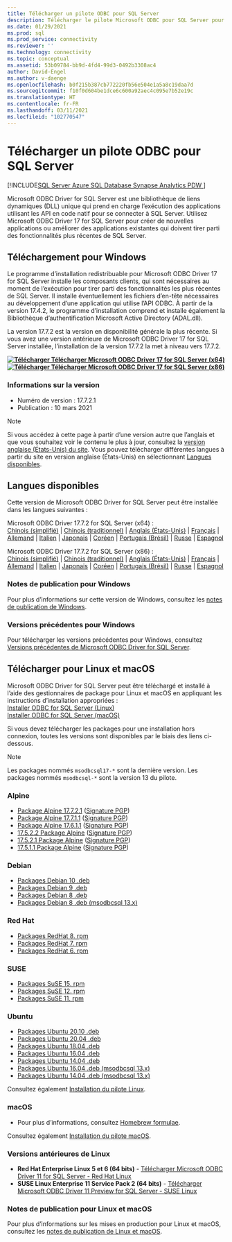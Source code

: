 ```yaml
---
title: Télécharger un pilote ODBC pour SQL Server
description: Télécharger le pilote Microsoft ODBC pour SQL Server pour développer des applications en code natif qui se connectent à SQL Server et Azure SQL Database.
ms.date: 01/29/2021
ms.prod: sql
ms.prod_service: connectivity
ms.reviewer: ''
ms.technology: connectivity
ms.topic: conceptual
ms.assetid: 53b09784-bb9d-4fd4-99d3-0492b3308ac4
author: David-Engel
ms.author: v-daenge
ms.openlocfilehash: b0f215b387cb772220fb56e504e1a5a8c19daa7d
ms.sourcegitcommit: f10f0d604be1dce6c600a92aec4c095e7b52e19c
ms.translationtype: HT
ms.contentlocale: fr-FR
ms.lasthandoff: 03/11/2021
ms.locfileid: "102770547"
---
```

# <a name="download-odbc-driver-for-sql-server"></a>Télécharger un pilote ODBC pour SQL Server

[!INCLUDE[SQL Server Azure SQL Database Synapse Analytics PDW ](../../includes/applies-to-version/sql-asdb-asdbmi-asa-pdw.md)]

Microsoft ODBC Driver for SQL Server est une bibliothèque de liens dynamiques (DLL) unique qui prend en charge l’exécution des applications utilisant les API en code natif pour se connecter à SQL Server. Utilisez Microsoft ODBC Driver 17 for SQL Server pour créer de nouvelles applications ou améliorer des applications existantes qui doivent tirer parti des fonctionnalités plus récentes de SQL Server.

## <a name="download-for-windows"></a>Téléchargement pour Windows

Le programme d’installation redistribuable pour Microsoft ODBC Driver 17 for SQL Server installe les composants clients, qui sont nécessaires au moment de l’exécution pour tirer parti des fonctionnalités les plus récentes de SQL Server. Il installe éventuellement les fichiers d’en-tête nécessaires au développement d’une application qui utilise l’API ODBC. À partir de la version 17.4.2, le programme d’installation comprend et installe également la Bibliothèque d’authentification Microsoft Active Directory (ADAL.dll).

La version 17.7.2 est la version en disponibilité générale la plus récente. Si vous avez une version antérieure de Microsoft ODBC Driver 17 for SQL Server installée, l’installation de la version 17.7.2 la met à niveau vers 17.7.2.

**[![Télécharger](../../ssms/media/download-icon.png) Télécharger Microsoft ODBC Driver 17 for SQL Server (x64)](https://go.microsoft.com/fwlink/?linkid=2156851)**  
**[![Télécharger](../../ssms/media/download-icon.png) Télécharger Microsoft ODBC Driver 17 for SQL Server (x86)](https://go.microsoft.com/fwlink/?linkid=2156749)**  

### <a name="version-information"></a>Informations sur la version

- Numéro de version : 17.7.2.1
- Publication : 10 mars 2021

> [!Note]
> Si vous accédez à cette page à partir d’une version autre que l’anglais et que vous souhaitez voir le contenu le plus à jour, consultez la [version anglaise (États-Unis) du site](). Vous pouvez télécharger différentes langues à partir du site en version anglaise (États-Unis) en sélectionnant [Langues disponibles](#available-languages).

## <a name="available-languages"></a>Langues disponibles

Cette version de Microsoft ODBC Driver for SQL Server peut être installée dans les langues suivantes :

Microsoft ODBC Driver 17.7.2 for SQL Server (x64) :  
[Chinois (simplifié)](https://go.microsoft.com/fwlink/?linkid=2156851&clcid=0x804) | [Chinois (traditionnel)](https://go.microsoft.com/fwlink/?linkid=2156851&clcid=0x404) | [Anglais (États-Unis)](https://go.microsoft.com/fwlink/?linkid=2156851&clcid=0x409) | [Français](https://go.microsoft.com/fwlink/?linkid=2156851&clcid=0x40c) | [Allemand](https://go.microsoft.com/fwlink/?linkid=2156851&clcid=0x407) | [Italien](https://go.microsoft.com/fwlink/?linkid=2156851&clcid=0x410) | [Japonais](https://go.microsoft.com/fwlink/?linkid=2156851&clcid=0x411) | [Coréen](https://go.microsoft.com/fwlink/?linkid=2156851&clcid=0x412) | [Portugais (Brésil)](https://go.microsoft.com/fwlink/?linkid=2156851&clcid=0x416) | [Russe](https://go.microsoft.com/fwlink/?linkid=2156851&clcid=0x419) | [Espagnol](https://go.microsoft.com/fwlink/?linkid=2156851&clcid=0x40a)

Microsoft ODBC Driver 17.7.2 for SQL Server (x86) :  
[Chinois (simplifié)](https://go.microsoft.com/fwlink/?linkid=2156749&clcid=0x804) | [Chinois (traditionnel)](https://go.microsoft.com/fwlink/?linkid=2156749&clcid=0x404) | [Anglais (États-Unis)](https://go.microsoft.com/fwlink/?linkid=2156749&clcid=0x409) | [Français](https://go.microsoft.com/fwlink/?linkid=2156749&clcid=0x40c) | [Allemand](https://go.microsoft.com/fwlink/?linkid=2156749&clcid=0x407) | [Italien](https://go.microsoft.com/fwlink/?linkid=2156749&clcid=0x410) | [Japonais](https://go.microsoft.com/fwlink/?linkid=2156749&clcid=0x411) | [Coréen](https://go.microsoft.com/fwlink/?linkid=2156749&clcid=0x412) | [Portugais (Brésil)](https://go.microsoft.com/fwlink/?linkid=2156749&clcid=0x416) | [Russe](https://go.microsoft.com/fwlink/?linkid=2156749&clcid=0x419) | [Espagnol](https://go.microsoft.com/fwlink/?linkid=2156749&clcid=0x40a)

### <a name="release-notes-for-windows"></a>Notes de publication pour Windows

Pour plus d’informations sur cette version de Windows, consultez les [notes de publication de Windows](windows\release-notes-odbc-sql-server-windows.md).

### <a name="previous-releases-for-windows"></a>Versions précédentes pour Windows

Pour télécharger les versions précédentes pour Windows, consultez [Versions précédentes de Microsoft ODBC Driver for SQL Server](windows\release-notes-odbc-sql-server-windows.md#previous-releases).

## <a name="download-for-linux-and-macos"></a>Télécharger pour Linux et macOS

Microsoft ODBC Driver for SQL Server peut être téléchargé et installé à l’aide des gestionnaires de package pour Linux et macOS en appliquant les instructions d’installation appropriées :  
[Installer ODBC for SQL Server (Linux)](linux-mac\installing-the-microsoft-odbc-driver-for-sql-server.md)  
[Installer ODBC for SQL Server (macOS)](linux-mac\install-microsoft-odbc-driver-sql-server-macos.md)  

Si vous devez télécharger les packages pour une installation hors connexion, toutes les versions sont disponibles par le biais des liens ci-dessous.

> [!Note]
> Les packages nommés `msodbcsql17-*` sont la dernière version. Les packages nommés `msodbcsql-*` sont la version 13 du pilote.

### <a name="alpine"></a>Alpine

- [Package Alpine 17.7.2.1](https://download.microsoft.com/download/e/4/e/e4e67866-dffd-428c-aac7-8d28ddafb39b/msodbcsql17_17.7.2.1-1_amd64.apk) ([Signature PGP](https://download.microsoft.com/download/e/4/e/e4e67866-dffd-428c-aac7-8d28ddafb39b/msodbcsql17_17.7.2.1-1_amd64.sig))
- [Package Alpine 17.7.1.1](https://download.microsoft.com/download/e/4/e/e4e67866-dffd-428c-aac7-8d28ddafb39b/msodbcsql17_17.7.1.1-1_amd64.apk) ([Signature PGP](https://download.microsoft.com/download/e/4/e/e4e67866-dffd-428c-aac7-8d28ddafb39b/msodbcsql17_17.7.1.1-1_amd64.sig))
- [Package Alpine 17.6.1.1](https://download.microsoft.com/download/e/4/e/e4e67866-dffd-428c-aac7-8d28ddafb39b/msodbcsql17_17.6.1.1-1_amd64.apk) ([Signature PGP](https://download.microsoft.com/download/e/4/e/e4e67866-dffd-428c-aac7-8d28ddafb39b/msodbcsql17_17.6.1.1-1_amd64.sig))
- [17.5.2.2 Package Alpine](https://download.microsoft.com/download/e/4/e/e4e67866-dffd-428c-aac7-8d28ddafb39b/msodbcsql17_17.5.2.2-1_amd64.apk) ([Signature PGP](https://download.microsoft.com/download/e/4/e/e4e67866-dffd-428c-aac7-8d28ddafb39b/msodbcsql17_17.5.2.2-1_amd64.sig))
- [17.5.2.1 Package Alpine](https://download.microsoft.com/download/e/4/e/e4e67866-dffd-428c-aac7-8d28ddafb39b/msodbcsql17_17.5.2.1-1_amd64.apk) ([Signature PGP](https://download.microsoft.com/download/e/4/e/e4e67866-dffd-428c-aac7-8d28ddafb39b/msodbcsql17_17.5.2.1-1_amd64.sig))
- [17.5.1.1 Package Alpine](https://download.microsoft.com/download/e/4/e/e4e67866-dffd-428c-aac7-8d28ddafb39b/msodbcsql17_17.5.1.1-1_amd64.apk) ([Signature PGP](https://download.microsoft.com/download/e/4/e/e4e67866-dffd-428c-aac7-8d28ddafb39b/msodbcsql17_17.5.1.1-1_amd64.sig))

### <a name="debian"></a>Debian

- [Packages Debian 10 .deb](https://packages.microsoft.com/debian/10/prod/pool/main/m/msodbcsql17/)
- [Packages Debian 9 .deb](https://packages.microsoft.com/debian/9/prod/pool/main/m/msodbcsql17/)
- [Packages Debian 8 .deb](https://packages.microsoft.com/debian/8/prod/pool/main/m/msodbcsql17/)
- [Packages Debian 8 .deb (msodbcsql 13.x)](https://packages.microsoft.com/debian/8/prod/pool/main/m/msodbcsql/)

### <a name="redhat"></a>Red Hat

- [Packages RedHat 8. rpm](https://packages.microsoft.com/rhel/8/prod/)
- [Packages RedHat 7. rpm](https://packages.microsoft.com/rhel/7/prod/)
- [Packages RedHat 6. rpm](https://packages.microsoft.com/rhel/6/prod/)

### <a name="suse"></a>SUSE

- [Packages SuSE 15. rpm](https://packages.microsoft.com/sles/15/prod/)
- [Packages SuSE 12. rpm](https://packages.microsoft.com/sles/12/prod/)
- [Packages SuSE 11. rpm](https://packages.microsoft.com/sles/11/prod/)

### <a name="ubuntu"></a>Ubuntu

- [Packages Ubuntu 20.10 .deb](https://packages.microsoft.com/ubuntu/20.10/prod/pool/main/m/msodbcsql17/)
- [Packages Ubuntu 20.04 .deb](https://packages.microsoft.com/ubuntu/20.04/prod/pool/main/m/msodbcsql17/)
- [Packages Ubuntu 18.04 .deb](https://packages.microsoft.com/ubuntu/18.04/prod/pool/main/m/msodbcsql17/)
- [Packages Ubuntu 16.04 .deb](https://packages.microsoft.com/ubuntu/16.04/prod/pool/main/m/msodbcsql17/)
- [Packages Ubuntu 14.04 .deb](https://packages.microsoft.com/ubuntu/14.04/prod/pool/main/m/msodbcsql17/)
- [Packages Ubuntu 16.04 .deb (msodbcsql 13.x)](https://packages.microsoft.com/ubuntu/16.04/prod/pool/main/m/msodbcsql/)
- [Packages Ubuntu 14.04 .deb (msodbcsql 13.x)](https://packages.microsoft.com/ubuntu/14.04/prod/pool/main/m/msodbcsql/)

Consultez également [Installation du pilote Linux](linux-mac/installing-the-microsoft-odbc-driver-for-sql-server.md).

### <a name="macos"></a>macOS

- Pour plus d’informations, consultez [Homebrew formulae](https://github.com/Microsoft/homebrew-mssql-release).

Consultez également [Installation du pilote macOS](linux-mac/install-microsoft-odbc-driver-sql-server-macos.md).

### <a name="older-linux-releases"></a>Versions antérieures de Linux

- **Red Hat Enterprise Linux 5 et 6 (64 bits)**  - [Télécharger Microsoft ODBC Driver 11 for SQL Server - Red Hat Linux](https://go.microsoft.com/fwlink/?LinkId=267321)  
- **SUSE Linux Enterprise 11 Service Pack 2 (64 bits)**  - [Télécharger Microsoft ODBC Driver 11 Preview for SQL Server - SUSE Linux](https://go.microsoft.com/fwlink/?LinkId=264916)

### <a name="release-notes-for-linux-and-macos"></a>Notes de publication pour Linux et macOS

Pour plus d’informations sur les mises en production pour Linux et macOS, consultez les [notes de publication de Linux et macOS](linux-mac\release-notes-odbc-sql-server-linux-mac.md).
